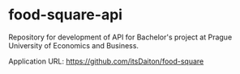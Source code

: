 # food-square-api
Repository for development of API for Bachelor's project at Prague University of Economics and Business.

Application URL: https://github.com/itsDaiton/food-square
